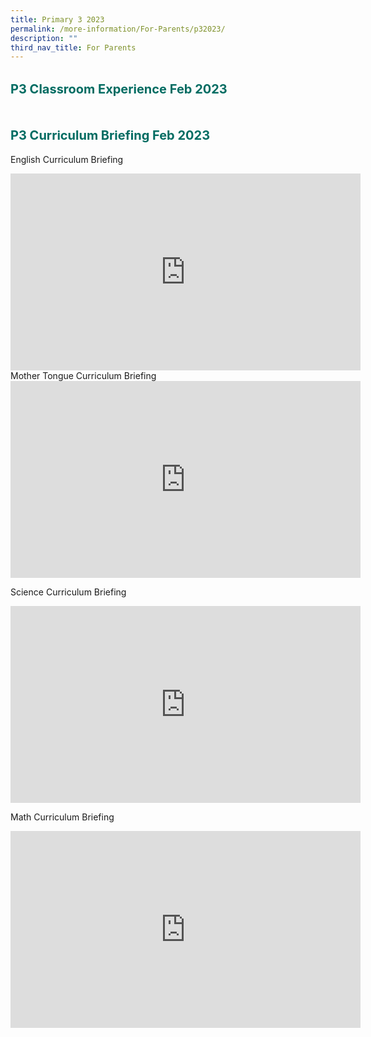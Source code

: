 ```yaml
---
title: Primary 3 2023
permalink: /more-information/For-Parents/p32023/
description: ""
third_nav_title: For Parents
---
```

<b style="color:#016C62; font-size:20px; line-height: 3;">P3 Classroom Experience Feb 2023</b><br>

<b style="color:#016C62; font-size:20px; line-height: 3;">P3 Curriculum Briefing Feb 2023</b><br>
English Curriculum Briefing <br>
<iframe width="560" height="315" src="https://www.youtube.com/embed/LKTp3C1-SsY" title="YouTube video player" frameborder="0" allow="accelerometer; autoplay; clipboard-write; encrypted-media; gyroscope; picture-in-picture; web-share" allowfullscreen></iframe>
Mother Tongue Curriculum Briefing <br>
<iframe width="560" height="315" src="https://www.youtube.com/embed/CacjRMxucdQ" title="YouTube video player" frameborder="0" allow="accelerometer; autoplay; clipboard-write; encrypted-media; gyroscope; picture-in-picture; web-share" allowfullscreen></iframe>

Science Curriculum Briefing <br>
<iframe width="560" height="315" src="https://www.youtube.com/embed/pvQBV2WjOf0" title="YouTube video player" frameborder="0" allow="accelerometer; autoplay; clipboard-write; encrypted-media; gyroscope; picture-in-picture; web-share" allowfullscreen></iframe> 

Math Curriculum Briefing <br>
<iframe width="560" height="315" src="https://www.youtube.com/embed/G_l4OQ5tUAs" title="YouTube video player" frameborder="0" allow="accelerometer; autoplay; clipboard-write; encrypted-media; gyroscope; picture-in-picture; web-share" allowfullscreen></iframe>